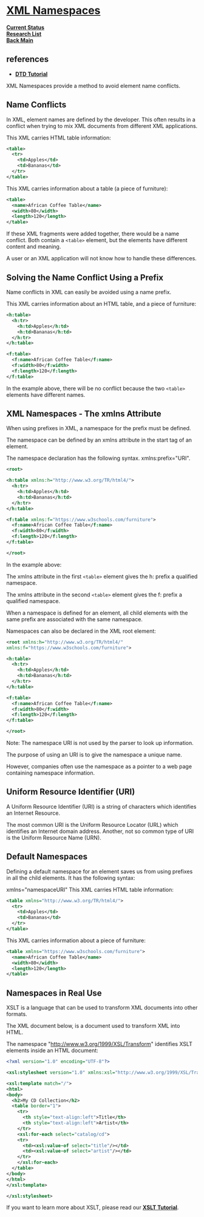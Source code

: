 # **[XML Namespaces](https://www.w3schools.com/xml/xml_namespaces.asp)**

**[Current Status](../../../development/status/weekly/current_status.md)**\
**[Research List](../../../research/research_list.md)**\
**[Back Main](../../../README.md)**

## references

- **[DTD Tutorial](https://www.w3schools.com/xml/xml_dtd_intro.asp)**

XML Namespaces provide a method to avoid element name conflicts.

## Name Conflicts

In XML, element names are defined by the developer. This often results in a conflict when trying to mix XML documents from different XML applications.

This XML carries HTML table information:

```xml
<table>
  <tr>
    <td>Apples</td>
    <td>Bananas</td>
  </tr>
</table>
```

This XML carries information about a table (a piece of furniture):

```xml
<table>
  <name>African Coffee Table</name>
  <width>80</width>
  <length>120</length>
</table>
```

If these XML fragments were added together, there would be a name conflict. Both contain a ```<table>``` element, but the elements have different content and meaning.

A user or an XML application will not know how to handle these differences.

## Solving the Name Conflict Using a Prefix

Name conflicts in XML can easily be avoided using a name prefix.

This XML carries information about an HTML table, and a piece of furniture:

```xml
<h:table>
  <h:tr>
    <h:td>Apples</h:td>
    <h:td>Bananas</h:td>
  </h:tr>
</h:table>

<f:table>
  <f:name>African Coffee Table</f:name>
  <f:width>80</f:width>
  <f:length>120</f:length>
</f:table>
```

In the example above, there will be no conflict because the two ```<table>``` elements have different names.

## XML Namespaces - The xmlns Attribute

When using prefixes in XML, a namespace for the prefix must be defined.

The namespace can be defined by an xmlns attribute in the start tag of an element.

The namespace declaration has the following syntax. xmlns:prefix="URI".

```xml
<root>

<h:table xmlns:h="http://www.w3.org/TR/html4/">
  <h:tr>
    <h:td>Apples</h:td>
    <h:td>Bananas</h:td>
  </h:tr>
</h:table>

<f:table xmlns:f="https://www.w3schools.com/furniture">
  <f:name>African Coffee Table</f:name>
  <f:width>80</f:width>
  <f:length>120</f:length>
</f:table>

</root>
```

In the example above:

The xmlns attribute in the first ```<table>``` element gives the h: prefix a qualified namespace.

The xmlns attribute in the second ```<table>``` element gives the f: prefix a qualified namespace.

When a namespace is defined for an element, all child elements with the same prefix are associated with the same namespace.

Namespaces can also be declared in the XML root element:

```xml
<root xmlns:h="http://www.w3.org/TR/html4/"
xmlns:f="https://www.w3schools.com/furniture">

<h:table>
  <h:tr>
    <h:td>Apples</h:td>
    <h:td>Bananas</h:td>
  </h:tr>
</h:table>

<f:table>
  <f:name>African Coffee Table</f:name>
  <f:width>80</f:width>
  <f:length>120</f:length>
</f:table>

</root>
```

Note: The namespace URI is not used by the parser to look up information.

The purpose of using an URI is to give the namespace a unique name.

However, companies often use the namespace as a pointer to a web page containing namespace information.

## Uniform Resource Identifier (URI)

A Uniform Resource Identifier (URI) is a string of characters which identifies an Internet Resource.

The most common URI is the Uniform Resource Locator (URL) which identifies an Internet domain address. Another, not so common type of URI is the Uniform Resource Name (URN).

## Default Namespaces

Defining a default namespace for an element saves us from using prefixes in all the child elements. It has the following syntax:

xmlns="namespaceURI"
This XML carries HTML table information:

```xml
<table xmlns="http://www.w3.org/TR/html4/">
  <tr>
    <td>Apples</td>
    <td>Bananas</td>
  </tr>
</table>
```

This XML carries information about a piece of furniture:

```xml
<table xmlns="https://www.w3schools.com/furniture">
  <name>African Coffee Table</name>
  <width>80</width>
  <length>120</length>
</table>
```

## Namespaces in Real Use

XSLT is a language that can be used to transform XML documents into other formats.

The XML document below, is a document used to transform XML into HTML.

The namespace "<http://www.w3.org/1999/XSL/Transform>" identifies XSLT elements inside an HTML document:

```xml
<?xml version="1.0" encoding="UTF-8"?>

<xsl:stylesheet version="1.0" xmlns:xsl="http://www.w3.org/1999/XSL/Transform">

<xsl:template match="/">
<html>
<body>
  <h2>My CD Collection</h2>
  <table border="1">
    <tr>
      <th style="text-align:left">Title</th>
      <th style="text-align:left">Artist</th>
    </tr>
    <xsl:for-each select="catalog/cd">
    <tr>
      <td><xsl:value-of select="title"/></td>
      <td><xsl:value-of select="artist"/></td>
    </tr>
    </xsl:for-each>
  </table>
</body>
</html>
</xsl:template>

</xsl:stylesheet>
```

If you want to learn more about XSLT, please read our **[XSLT Tutorial](https://www.w3schools.com/xml/xsl_intro.asp)**.
